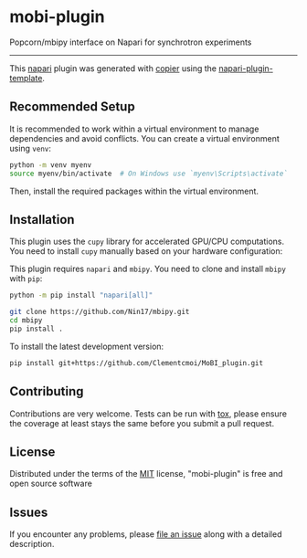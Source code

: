 # mobi-plugin

Popcorn/mbipy interface on Napari for synchrotron experiments

----------------------------------

This [napari] plugin was generated with [copier] using the [napari-plugin-template].

<!--
Don't miss the full getting started guide to set up your new package:
https://github.com/napari/napari-plugin-template#getting-started

and review the napari docs for plugin developers:
https://napari.org/stable/plugins/index.html
-->

## Recommended Setup

It is recommended to work within a virtual environment to manage dependencies and avoid conflicts. You can create a virtual environment using `venv`:

```bash
python -m venv myenv
source myenv/bin/activate  # On Windows use `myenv\Scripts\activate`
```

Then, install the required packages within the virtual environment.


## Installation

This plugin uses the `cupy` library for accelerated GPU/CPU computations. You need to install `cupy` manually based on your hardware configuration:

This plugin requires `napari` and `mbipy`. You need to clone and install `mbipy` with `pip`:

```bash
python -m pip install "napari[all]"
```

```bash
git clone https://github.com/Nin17/mbipy.git
cd mbipy
pip install .
```

To install the latest development version:

```bash
pip install git+https://github.com/Clementcmoi/MoBI_plugin.git
```
## Contributing

Contributions are very welcome. Tests can be run with [tox], please ensure
the coverage at least stays the same before you submit a pull request.

## License

Distributed under the terms of the [MIT] license,
"mobi-plugin" is free and open source software

## Issues

If you encounter any problems, please [file an issue] along with a detailed description.

[napari]: https://github.com/napari/napari
[copier]: https://copier.readthedocs.io/en/stable/
[@napari]: https://github.com/napari
[MIT]: http://opensource.org/licenses/MIT
[BSD-3]: http://opensource.org/licenses/BSD-3-Clause
[GNU GPL v3.0]: http://www.gnu.org/licenses/gpl-3.0.txt
[GNU LGPL v3.0]: http://www.gnu.org/licenses/lgpl-3.0.txt
[Apache Software License 2.0]: http://www.apache.org/licenses/LICENSE-2.0
[Mozilla Public License 2.0]: https://www.mozilla.org/media/MPL/2.0/index.txt
[napari-plugin-template]: https://github.com/napari/napari-plugin-template

[file an issue]: https://github.com/Clementcmoi/mobi-plugin/issues

[napari]: https://github.com/napari/napari
[tox]: https://tox.readthedocs.io/en/latest/
[pip]: https://pypi.org/project/pip/
[PyPI]: https://pypi.org/
